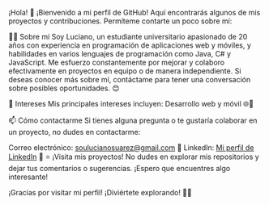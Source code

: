 ¡Hola! 👋
¡Bienvenido a mi perfil de GitHub! Aquí encontrarás algunos de mis proyectos y contribuciones. Permíteme contarte un poco sobre mí:

👨‍💻 Sobre mí
Soy Luciano, un estudiante universitario apasionado de 20 años con experiencia en programación de aplicaciones web y móviles, y habilidades en varios lenguajes de programación como Java, C# y JavaScript. Me esfuerzo constantemente por mejorar y colaboro efectivamente en proyectos en equipo o de manera independiente. Si deseas conocer más sobre mí, contáctame para tener una conversación sobre posibles oportunidades. 😊

🌱 Intereses
Mis principales intereses incluyen:
Desarrollo web y móvil 🌐📱


📫 Cómo contactarme
Si tienes alguna pregunta o te gustaría colaborar en un proyecto, no dudes en contactarme:

Correo electrónico: soulucianosuarez@gmail.com 📧
LinkedIn: [Mi perfil de LinkedIn](https://www.linkedin.com/in/lucianosuarezdev/) 💼
⭐ ¡Visita mis proyectos!
No dudes en explorar mis repositorios y dejar tus comentarios o sugerencias. ¡Espero que encuentres algo interesante!

¡Gracias por visitar mi perfil! ¡Diviértete explorando! 🚀😄
